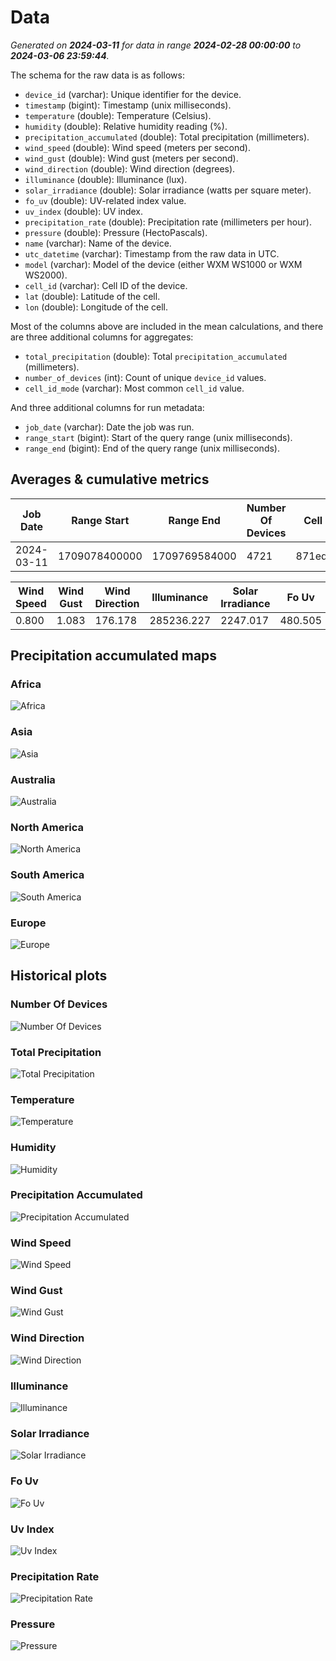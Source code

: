 # Data

_Generated on **2024-03-11** for data in range **2024-02-28 00:00:00** to **2024-03-06 23:59:44**._

The schema for the raw data is as follows:

- `device_id` (varchar): Unique identifier for the device.
- `timestamp` (bigint): Timestamp (unix milliseconds).
- `temperature` (double): Temperature (Celsius).
- `humidity` (double): Relative humidity reading (%).
- `precipitation_accumulated` (double): Total precipitation (millimeters).
- `wind_speed` (double): Wind speed (meters per second).
- `wind_gust` (double): Wind gust (meters per second).
- `wind_direction` (double): Wind direction (degrees).
- `illuminance` (double): Illuminance (lux).
- `solar_irradiance` (double): Solar irradiance (watts per square meter).
- `fo_uv` (double): UV-related index value.
- `uv_index` (double): UV index.
- `precipitation_rate` (double): Precipitation rate (millimeters per hour).
- `pressure` (double): Pressure (HectoPascals).
- `name` (varchar): Name of the device.
- `utc_datetime` (varchar): Timestamp from the raw data in UTC.
- `model` (varchar): Model of the device (either WXM WS1000 or WXM WS2000).
- `cell_id` (varchar): Cell ID of the device.
- `lat` (double): Latitude of the cell.
- `lon` (double): Longitude of the cell.

Most of the columns above are included in the mean calculations, and there are three additional columns for aggregates:

- `total_precipitation` (double): Total `precipitation_accumulated` (millimeters).
- `number_of_devices` (int): Count of unique `device_id` values.
- `cell_id_mode` (varchar): Most common `cell_id` value.

And three additional columns for run metadata:

- `job_date` (varchar): Date the job was run.
- `range_start` (bigint): Start of the query range (unix milliseconds).
- `range_end` (bigint): End of the query range (unix milliseconds).

## Averages & cumulative metrics

| Job Date   | Range Start   | Range End     | Number Of Devices | Cell Id Mode    | Total Precipitation | Temperature | Humidity | Precipitation Accumulated |
|------------|---------------|---------------|-------------------|-----------------|---------------------|-------------|----------|---------------------------|
| 2024-03-11 | 1709078400000 | 1709769584000 | 4721              | 871eda743ffffff | 190172637577.998    | 9.560       | 80.187   | 2303.652                  |

| Wind Speed | Wind Gust | Wind Direction | Illuminance | Solar Irradiance | Fo Uv   | Uv Index | Precipitation Rate | Pressure |
|------------|-----------|----------------|-------------|------------------|---------|----------|--------------------|----------|
| 0.800      | 1.083     | 176.178        | 285236.227  | 2247.017         | 480.505 | 0.568    | 0.064              | 989.766  |

## Precipitation accumulated maps

### Africa

![Africa](./assets/maps/precipitation_map_africa.png)

### Asia

![Asia](./assets/maps/precipitation_map_asia.png)

### Australia

![Australia](./assets/maps/precipitation_map_australia.png)

### North America

![North America](./assets/maps/precipitation_map_north_america.png)

### South America

![South America](./assets/maps/precipitation_map_south_america.png)

### Europe

![Europe](./assets/maps/precipitation_map_europe.png)

## Historical plots

### Number Of Devices

![Number Of Devices](./assets/averages/number_of_devices.png)

### Total Precipitation

![Total Precipitation](./assets/averages/total_precipitation.png)

### Temperature

![Temperature](./assets/averages/temperature.png)

### Humidity

![Humidity](./assets/averages/humidity.png)

### Precipitation Accumulated

![Precipitation Accumulated](./assets/averages/precipitation_accumulated.png)

### Wind Speed

![Wind Speed](./assets/averages/wind_speed.png)

### Wind Gust

![Wind Gust](./assets/averages/wind_gust.png)

### Wind Direction

![Wind Direction](./assets/averages/wind_direction.png)

### Illuminance

![Illuminance](./assets/averages/illuminance.png)

### Solar Irradiance

![Solar Irradiance](./assets/averages/solar_irradiance.png)

### Fo Uv

![Fo Uv](./assets/averages/fo_uv.png)

### Uv Index

![Uv Index](./assets/averages/uv_index.png)

### Precipitation Rate

![Precipitation Rate](./assets/averages/precipitation_rate.png)

### Pressure

![Pressure](./assets/averages/pressure.png)

